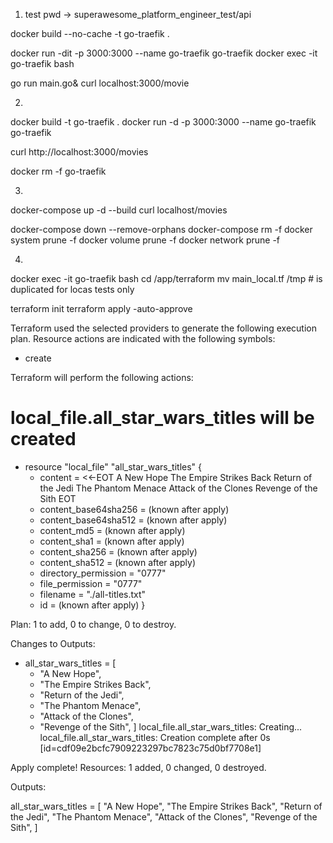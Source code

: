 

1. test
pwd -> superawesome_platform_engineer_test/api

docker build --no-cache -t go-traefik .
<!-- docker build --no-cache -t go-traefik -f Dockerfile-v3 . -->
<!-- docker run -dit -v `pwd`:/app/api -p 3000:3000 --name go-traefik go-traefik -->
docker run -dit -p 3000:3000 --name go-traefik go-traefik
docker exec -it go-traefik bash

go run main.go&
curl localhost:3000/movie

2. 

docker build -t go-traefik .
docker run -d -p 3000:3000 --name go-traefik go-traefik

curl http://localhost:3000/movies

<!-- cleanup -->
docker rm -f go-traefik

3.

docker-compose up -d --build
curl localhost/movies


 <!-- cleanup -->
docker-compose down --remove-orphans
docker-compose rm -f
docker system prune -f
docker volume prune -f
docker network prune -f


4.

docker exec -it go-traefik bash
cd /app/terraform
mv main_local.tf /tmp     # is duplicated for locas tests only


terraform init
terraform apply -auto-approve

Terraform used the selected providers to generate the following execution plan. Resource actions are indicated with the following symbols:
  + create

Terraform will perform the following actions:

  # local_file.all_star_wars_titles will be created
  + resource "local_file" "all_star_wars_titles" {
      + content              = <<-EOT
            A New Hope
            The Empire Strikes Back
            Return of the Jedi
            The Phantom Menace
            Attack of the Clones
            Revenge of the Sith
        EOT
      + content_base64sha256 = (known after apply)
      + content_base64sha512 = (known after apply)
      + content_md5          = (known after apply)
      + content_sha1         = (known after apply)
      + content_sha256       = (known after apply)
      + content_sha512       = (known after apply)
      + directory_permission = "0777"
      + file_permission      = "0777"
      + filename             = "./all-titles.txt"
      + id                   = (known after apply)
    }

Plan: 1 to add, 0 to change, 0 to destroy.

Changes to Outputs:
  + all_star_wars_titles = [
      + "A New Hope",
      + "The Empire Strikes Back",
      + "Return of the Jedi",
      + "The Phantom Menace",
      + "Attack of the Clones",
      + "Revenge of the Sith",
    ]
local_file.all_star_wars_titles: Creating...
local_file.all_star_wars_titles: Creation complete after 0s [id=cdf09e2bcfc7909223297bc7823c75d0bf7708e1]

Apply complete! Resources: 1 added, 0 changed, 0 destroyed.

Outputs:

all_star_wars_titles = [
  "A New Hope",
  "The Empire Strikes Back",
  "Return of the Jedi",
  "The Phantom Menace",
  "Attack of the Clones",
  "Revenge of the Sith",
]

